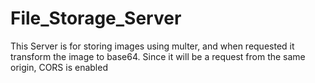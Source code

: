 # File_Storage_Server

This Server is for storing images using multer, and when requested it transform the image to base64. Since it will be a request 
from the same origin, CORS is enabled

